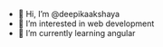 - 👋 Hi, I’m @deepikaakshaya
- 👀 I’m interested in web development
- 🌱 I’m currently learning angular
<!-- - 💞️ I’m looking to collaborate on ...
- 📫 How to reach me -->

<!---
deepikaakshaya/deepikaakshaya is a ✨ special ✨ repository because its `README.md` (this file) appears on your GitHub profile.
You can click the Preview link to take a look at your changes.
--->
